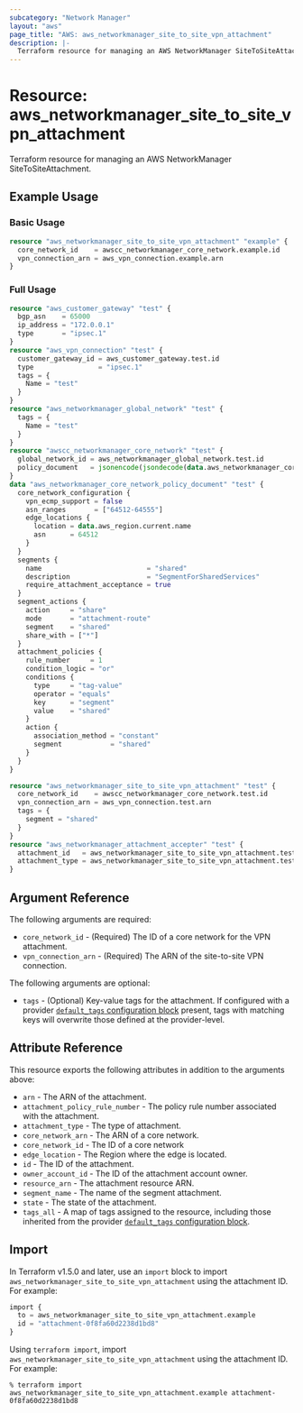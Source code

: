 ```yaml
---
subcategory: "Network Manager"
layout: "aws"
page_title: "AWS: aws_networkmanager_site_to_site_vpn_attachment"
description: |-
  Terraform resource for managing an AWS NetworkManager SiteToSiteAttachment.
---
```


# Resource: aws_networkmanager_site_to_site_vpn_attachment

Terraform resource for managing an AWS NetworkManager SiteToSiteAttachment.

## Example Usage

### Basic Usage

```terraform
resource "aws_networkmanager_site_to_site_vpn_attachment" "example" {
  core_network_id    = awscc_networkmanager_core_network.example.id
  vpn_connection_arn = aws_vpn_connection.example.arn
}
```

### Full Usage

```terraform
resource "aws_customer_gateway" "test" {
  bgp_asn    = 65000
  ip_address = "172.0.0.1"
  type       = "ipsec.1"
}
resource "aws_vpn_connection" "test" {
  customer_gateway_id = aws_customer_gateway.test.id
  type                = "ipsec.1"
  tags = {
    Name = "test"
  }
}
resource "aws_networkmanager_global_network" "test" {
  tags = {
    Name = "test"
  }
}
resource "awscc_networkmanager_core_network" "test" {
  global_network_id = aws_networkmanager_global_network.test.id
  policy_document   = jsonencode(jsondecode(data.aws_networkmanager_core_network_policy_document.test.json))
}
data "aws_networkmanager_core_network_policy_document" "test" {
  core_network_configuration {
    vpn_ecmp_support = false
    asn_ranges       = ["64512-64555"]
    edge_locations {
      location = data.aws_region.current.name
      asn      = 64512
    }
  }
  segments {
    name                          = "shared"
    description                   = "SegmentForSharedServices"
    require_attachment_acceptance = true
  }
  segment_actions {
    action     = "share"
    mode       = "attachment-route"
    segment    = "shared"
    share_with = ["*"]
  }
  attachment_policies {
    rule_number     = 1
    condition_logic = "or"
    conditions {
      type     = "tag-value"
      operator = "equals"
      key      = "segment"
      value    = "shared"
    }
    action {
      association_method = "constant"
      segment            = "shared"
    }
  }
}

resource "aws_networkmanager_site_to_site_vpn_attachment" "test" {
  core_network_id    = awscc_networkmanager_core_network.test.id
  vpn_connection_arn = aws_vpn_connection.test.arn
  tags = {
    segment = "shared"
  }
}
resource "aws_networkmanager_attachment_accepter" "test" {
  attachment_id   = aws_networkmanager_site_to_site_vpn_attachment.test.id
  attachment_type = aws_networkmanager_site_to_site_vpn_attachment.test.attachment_type
}
```

## Argument Reference

The following arguments are required:

- `core_network_id` - (Required) The ID of a core network for the VPN attachment.
- `vpn_connection_arn` - (Required) The ARN of the site-to-site VPN connection.

The following arguments are optional:

- `tags` - (Optional) Key-value tags for the attachment. If configured with a provider [`default_tags` configuration block](https://registry.terraform.io/providers/hashicorp/aws/latest/docs#default_tags-configuration-block) present, tags with matching keys will overwrite those defined at the provider-level.

## Attribute Reference

This resource exports the following attributes in addition to the arguments above:

- `arn` - The ARN of the attachment.
- `attachment_policy_rule_number` - The policy rule number associated with the attachment.
- `attachment_type` - The type of attachment.
- `core_network_arn` - The ARN of a core network.
- `core_network_id` - The ID of a core network
- `edge_location` - The Region where the edge is located.
- `id` - The ID of the attachment.
- `owner_account_id` - The ID of the attachment account owner.
- `resource_arn` - The attachment resource ARN.
- `segment_name` - The name of the segment attachment.
- `state` - The state of the attachment.
- `tags_all` - A map of tags assigned to the resource, including those inherited from the provider [`default_tags` configuration block](https://registry.terraform.io/providers/hashicorp/aws/latest/docs#default_tags-configuration-block).

## Import

In Terraform v1.5.0 and later, use an `import` block to import `aws_networkmanager_site_to_site_vpn_attachment` using the attachment ID. For example:

```terraform
import {
  to = aws_networkmanager_site_to_site_vpn_attachment.example
  id = "attachment-0f8fa60d2238d1bd8"
}
```

Using `terraform import`, import `aws_networkmanager_site_to_site_vpn_attachment` using the attachment ID. For example:

```console
% terraform import aws_networkmanager_site_to_site_vpn_attachment.example attachment-0f8fa60d2238d1bd8
```
